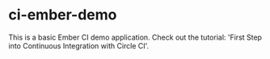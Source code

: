 # ci-ember-demo
This is a basic Ember CI demo application. Check out the tutorial: 'First Step into Continuous Integration with Circle CI'.
